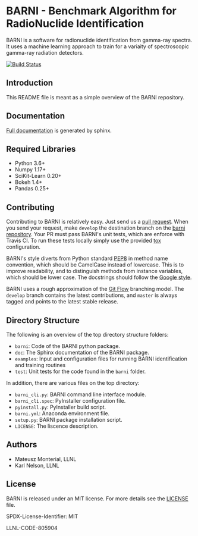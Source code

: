 BARNI - Benchmark Algorithm for RadioNuclide Identification
========================================================

BARNI is a software for radionuclide identification from gamma-ray spectra. 
It uses a machine learning approach to train 
for a variaity of spectroscopic gamma-ray radiation detectors. 

[![Build Status](https://travis-ci.org/LLNL/barni.svg?branch=develop)](https://travis-ci.org/LLNL/barni)

Introduction
------------
This README file is meant as a simple overview of the BARNI repository. 

Documentation
-------------
[Full documentation](https://barni.readthedocs.io/en/latest/) is generated by sphinx. 

Required Libraries
------------------
* Python 3.6+
* Numpy 1.17+
* SciKit-Learn 0.20+
* Bokeh 1.4+
* Pandas 0.25+

Contributing
------------
Contributing to BARNI is relatively easy.  Just send us a
[pull request](https://help.github.com/articles/using-pull-requests/).
When you send your request, make ``develop`` the destination branch on the
[barni repository](https://github.com/llnl/barni). Your PR must pass BARNI's unit tests,
which are enforce with Travis CI. To run these tests locally simply use the provided 
[tox](https://tox.readthedocs.io/en/latest/) configuration. 

BARNI's style diverts from Python standard [PEP8](https://www.python.org/dev/peps/pep-0008/) in method name convention,
which should be CamelCase instead of lowercase. This is to improve readability, and to distinguish
methods from instance variables, which should be lower case. The docstrings should 
follow the [Google style](https://sphinxcontrib-napoleon.readthedocs.io/en/latest/example_google.html).

BARNI uses a rough approximation of the
[Git Flow](http://nvie.com/posts/a-successful-git-branching-model/)
branching model.  The ``develop`` branch contains the latest
contributions, and ``master`` is always tagged and points to the latest
stable release.

Directory Structure
-------------------
The following is an overview of the top directory structure folders:

* `barni`: Code of the BARNI python package. 
* `doc`: The Sphinx documentation of the BARNI package. 
* `examples`: Input and configuration files for running BARNI identification and training routines
* `test`: Unit tests for the code found in the `barni` folder.

In addition, there are various files on the top directory:

* `barni_cli.py`: BARNI command line interface module.
* `barni_cli.spec`: PyInstaller configuration file.
* `pyinstall.py`: PyInstaller build script. 
* `barni.yml`: Anaconda environment file.
* `setup.py`: BARNI package installation script. 
* `LICENSE`: The liscence description. 

Authors
-------

- Mateusz Monterial, LLNL
- Karl Nelson, LLNL

License
-------

BARNI is released under an MIT license. For more details see the [LICENSE](/LICENSE) file.

SPDX-License-Identifier: MIT

LLNL-CODE-805904
